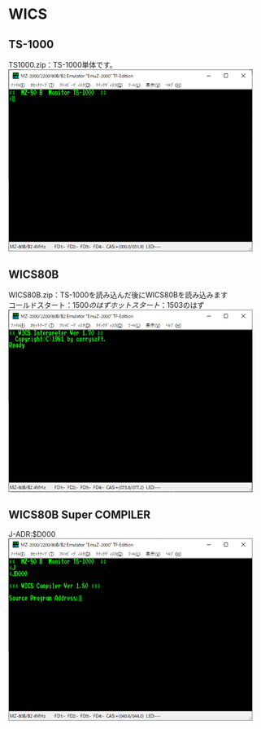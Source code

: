 # WICS  

## TS-1000  
TS1000.zip：TS-1000単体です。  
<img src="https://github.com/mkomakonkon/MZ-2000/blob/master/image/TS-1000.png" width="480">  

## WICS80B  
WICS80B.zip：TS-1000を読み込んだ後にWICS80Bを読み込みます  
コールドスタート：$1500のはず  
ホットスタート　：$1503のはず  
<img src="https://github.com/mkomakonkon/MZ-2000/blob/master/image/WICS80B.png" width="480">  

## WICS80B Super COMPILER  
J-ADR:$D000  
<img src="https://github.com/mkomakonkon/MZ-2000/blob/master/image/WICS80B_Super_COMPILER.png" width="480">  
